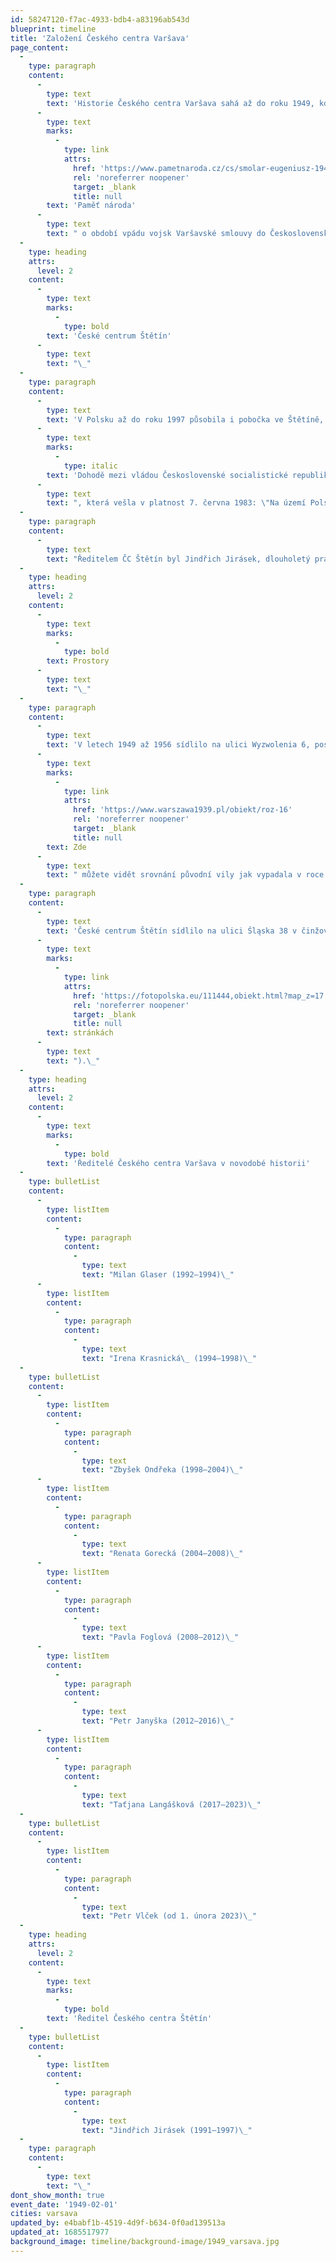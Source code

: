 ```yaml
---
id: 58247120-f7ac-4933-bdb4-a83196ab543d
blueprint: timeline
title: 'Založení Českého centra Varšava'
page_content:
  -
    type: paragraph
    content:
      -
        type: text
        text: 'Historie Českého centra Varšava sahá až do roku 1949, kdy na základě Smlouvy o přátelství, spolupráci a vzájemné pomoci podepsané 10. března 1947 mezi Polskem a Československem vznikla instituce, původně nazvaná Československé informační středisko (Czechosłowacki Ośrodek Informacyjny). Instituce se dlouhá léta jmenovala Československé kulturní středisko (Ośrodka Kultury Czechosłowackiej), vydávající v 70. letech vlastní zpravodaj, a poté Československé kulturní a informační středisko (Czechosłowackiego Ośrodka Kultury i Informacji). To, že se kulturní středisko stalo pro Poláky symbolem československé kultury, dokládá i svědectví polského novináře Eugeniusze Smolara pro '
      -
        type: text
        marks:
          -
            type: link
            attrs:
              href: 'https://www.pametnaroda.cz/cs/smolar-eugeniusz-1945'
              rel: 'noreferrer noopener'
              target: _blank
              title: null
        text: 'Paměť národa'
      -
        type: text
        text: " o období vpádu vojsk Varšavské smlouvy do Československa v srpnu 1968: „Naše skupinka z Varšavské univerzity, která ještě byla na svobodě, se rozhodla se nedat, a také bránit čest polského národa a vyjádřit svou solidaritu s Čechy. Dvacátého druhého srpna, tedy den po invazi, jsme začali pokládat květiny u československého kulturního střediska v Marszalkowské ulici ve Varšavě. Policie nás samozřejmě honila a odstraňovala ty květiny, ale Varšavané to pochopili a začali také přinášet květiny. Neříkám, že masově, ale asi 100 osob se toho zúčastnilo.“\_"
  -
    type: heading
    attrs:
      level: 2
    content:
      -
        type: text
        marks:
          -
            type: bold
        text: 'České centrum Štětín'
      -
        type: text
        text: "\_"
  -
    type: paragraph
    content:
      -
        type: text
        text: 'V Polsku až do roku 1997 působila i pobočka ve Štětíně, která byla zmíněna již v '
      -
        type: text
        marks:
          -
            type: italic
        text: 'Dohodě mezi vládou Československé socialistické republiky a vládou Polské lidové republiky o činnosti kulturních a informačních středisek'
      -
        type: text
        text: ", která vešla v platnost 7. června 1983: \"Na území Polské lidové republiky uskutečňují svoji činnost Československé kulturní a informační středisko ve Varšavě a Československé kulturní a informační středisko ve Štětíně jako pobočka střediska ve Varšavě.\"\_\_\_"
  -
    type: paragraph
    content:
      -
        type: text
        text: "Ředitelem ČC Štětín byl Jindřich Jirásek, dlouholetý pracovník Československého kulturního střediska ve Varšavě a Štětíně, později obchodní rada Velvyslanectví ČR ve Varšavě, který velkou část svého života věnoval česko-polským vztahům.\_"
  -
    type: heading
    attrs:
      level: 2
    content:
      -
        type: text
        marks:
          -
            type: bold
        text: Prostory
      -
        type: text
        text: "\_"
  -
    type: paragraph
    content:
      -
        type: text
        text: 'V letech 1949 až 1956 sídlilo na ulici Wyzwolenia 6, posléze (až do roku 1993) na ulici Marszałkowské 77/79. V roce 1993 se v důsledku rozpadu Československa oddělil Slovenský institut, ale nově vzniklé České centrum sídlilo až do roku 2003 na stejné adrese. V tomto roce se České centrum přemístilo do budovy Českého velvyslanectví, do vily Bahrů. Rodina Bahrů získala ve druhé polovině 19. století pozemek na dnešní Aleji růží 16 (dříve 12). V roce 1880 si zde postavila vilu, kterou navrhl architekt Stanisław Adamczewski a která představovala styl novorenesančního paláce. Jednalo se o dvoupodlažní budovu, někdy označovanou jako "italská věžová vila", s dvoupatrovou věží s balustrádovým štítem, u jejíhož úpatí se ve výšce prvního patra nacházela terasa. Již v roce 1881 ale Bahrové svůj dům prodali volyňské šlechtické rodině Załęských. V letech 1920 až 1939 zde sídlilo Československé velvyslanectví. Vila, která byla za války zničena, byla později vystavěna ve stejné podobě znova. '
      -
        type: text
        marks:
          -
            type: link
            attrs:
              href: 'https://www.warszawa1939.pl/obiekt/roz-16'
              rel: 'noreferrer noopener'
              target: _blank
              title: null
        text: Zde
      -
        type: text
        text: " můžete vidět srovnání původní vily jak vypadala v roce 1938 a její pozdější kopie na fotografii z roku 2022. Po této rekonstrukci se opět stala sídlem Československého velvyslanectví ve Varšavě. V budově nyní kromě Českého centra sídlí rovněž Czech Tourism a využívá ji také nadace Česká škola ve Varšavě. Kromě kancelářských prostor je nyní v budově učebna pro jazykové kurzy a knihovna.\_"
  -
    type: paragraph
    content:
      -
        type: text
        text: 'České centrum Štětín sídlilo na ulici Śląska 38 v činžovním domě postaveném v letech 1892–1893 (fotografie budovy a detailů její výzdoby si můžete prohlédnout na těchto polských '
      -
        type: text
        marks:
          -
            type: link
            attrs:
              href: 'https://fotopolska.eu/111444,obiekt.html?map_z=17'
              rel: 'noreferrer noopener'
              target: _blank
              title: null
        text: stránkách
      -
        type: text
        text: ").\_"
  -
    type: heading
    attrs:
      level: 2
    content:
      -
        type: text
        marks:
          -
            type: bold
        text: 'Ředitelé Českého centra Varšava v novodobé historii'
  -
    type: bulletList
    content:
      -
        type: listItem
        content:
          -
            type: paragraph
            content:
              -
                type: text
                text: "Milan Glaser (1992–1994)\_"
      -
        type: listItem
        content:
          -
            type: paragraph
            content:
              -
                type: text
                text: "Irena Krasnická\_ (1994–1998)\_"
  -
    type: bulletList
    content:
      -
        type: listItem
        content:
          -
            type: paragraph
            content:
              -
                type: text
                text: "Zbyšek Ondřeka (1998–2004)\_"
      -
        type: listItem
        content:
          -
            type: paragraph
            content:
              -
                type: text
                text: "Renata Gorecká (2004–2008)\_"
      -
        type: listItem
        content:
          -
            type: paragraph
            content:
              -
                type: text
                text: "Pavla Foglová (2008–2012)\_"
      -
        type: listItem
        content:
          -
            type: paragraph
            content:
              -
                type: text
                text: "Petr Janyška (2012–2016)\_"
      -
        type: listItem
        content:
          -
            type: paragraph
            content:
              -
                type: text
                text: "Taťjana Langášková (2017–2023)\_"
  -
    type: bulletList
    content:
      -
        type: listItem
        content:
          -
            type: paragraph
            content:
              -
                type: text
                text: "Petr Vlček (od 1. února 2023)\_"
  -
    type: heading
    attrs:
      level: 2
    content:
      -
        type: text
        marks:
          -
            type: bold
        text: 'Ředitel Českého centra Štětín'
  -
    type: bulletList
    content:
      -
        type: listItem
        content:
          -
            type: paragraph
            content:
              -
                type: text
                text: "Jindřich Jirásek (1991–1997)\_"
  -
    type: paragraph
    content:
      -
        type: text
        text: "\_"
dont_show_month: true
event_date: '1949-02-01'
cities: varsava
updated_by: e4babf1b-4519-4d9f-b634-0f0ad139513a
updated_at: 1685517977
background_image: timeline/background-image/1949_varsava.jpg
---
```

